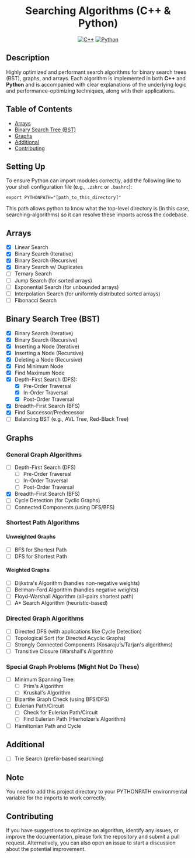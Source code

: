 <h1 align="center">Searching Algorithms (C++ & Python)</h1>

<p align="center">
	<a href="#"><img alt="C++" src="https://img.shields.io/badge/c++-00599C?style=for-the-badge&logo=cplusplus&logoColor=white"></a>
	<a href="#"><img alt="Python" src="https://img.shields.io/badge/python-3670A0?style=for-the-badge&logo=python&logoColor=ffdd54"></a>
</p>

## Description
Highly optimized and performant search algorithms for binary search trees (BST), graphs, and arrays. Each algorithm is implemented in both **C++** and **Python** and is accompanied with clear explanations of the underlying logic and performance-optimizing techniques, along with their applications.

## Table of Contents
- [Arrays](#arrays)
- [Binary Search Tree (BST)](#binary-search-tree-bst)
- [Graphs](#graphs)
- [Additional](#additional)
- [Contributing](#contributing)

## Setting Up
To ensure Python can import modules correctly, add the following line to your shell configuration file (e.g., `.zshrc` or `.bashrc`):

```
export PYTHONPATH="[path_to_this_directory]"
```

This path allows python to know what the top-level directory is (in this case, searching-algorithms) so it can resolve these imports across the codebase.

## Arrays
- [x] Linear Search
- [x] Binary Search (Iterative)
- [x] Binary Search (Recursive)
- [x] Binary Search w/ Duplicates
- [ ] Ternary Search
- [ ] Jump Search (for sorted arrays)
- [ ] Exponential Search (for unbounded arrays)
- [ ] Interpolation Search (for uniformly distributed sorted arrays)
- [ ] Fibonacci Search

## Binary Search Tree (BST)
- [x] Binary Search (Iterative)
- [x] Binary Search (Recursive)
- [x] Inserting a Node (Iterative)
- [x] Inserting a Node (Recursive)
- [x] Deleting a Node (Recursive)
- [x] Find Minimum Node
- [x] Find Maximum Node
- [x] Depth-First Search (DFS):
  - [x] Pre-Order Traversal
  - [x] In-Order Traversal
  - [x] Post-Order Traversal
- [x] Breadth-First Search (BFS)
- [x] Find Successor/Predecessor
- [ ] Balancing BST (e.g., AVL Tree, Red-Black Tree)

## Graphs

### General Graph Algorithms
- [ ] Depth-First Search (DFS)
  - [ ] Pre-Order Traversal
  - [ ] In-Order Traversal
  - [ ] Post-Order Traversal
- [x] Breadth-First Search (BFS)
- [ ] Cycle Detection (for Cyclic Graphs)
- [ ] Connected Components (using DFS/BFS)

### Shortest Path Algorithms
#### Unweighted Graphs
- [ ] BFS for Shortest Path
- [ ] DFS for Shortest Path
#### Weighted Graphs
- [ ] Dijkstra's Algorithm (handles non-negative weights)
- [ ] Bellman-Ford Algorithm (handles negative weights)
- [ ] Floyd-Warshall Algorithm (all-pairs shortest path)
- [ ] A* Search Algorithm (heuristic-based)

### Directed Graph Algorithms
- [ ] Directed DFS (with applications like Cycle Detection)
- [ ] Topological Sort (for Directed Acyclic Graphs)
- [ ] Strongly Connected Components (Kosaraju’s/Tarjan's algorithms)
- [ ] Transitive Closure (Warshall's Algorithm)

### Special Graph Problems (Might Not Do These)
- [ ] Minimum Spanning Tree:
  - [ ] Prim's Algorithm
  - [ ] Kruskal's Algorithm
- [ ] Bipartite Graph Check (using BFS/DFS)
- [ ] Eulerian Path/Circuit
  - [ ] Check for Eulerian Path/Circuit
  - [ ] Find Eulerian Path (Hierholzer’s Algorithm)
- [ ] Hamiltonian Path and Cycle

## Additional
- [ ] Trie Search (prefix-based searching)

## Note
You need to add this project directory to your PYTHONPATH environmental variable for the imports to work correctly.

## Contributing
If you have suggestions to optimize an algorithm, identify any issues, or improve the documentation, please fork the repository and submit a pull request. Alternatively, you can also open an issue to start a discussion about the potential improvement.